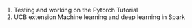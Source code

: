 
1. Testing and working on the Pytorch Tutorial
2. UCB extension Machine learning and deep learning in Spark
